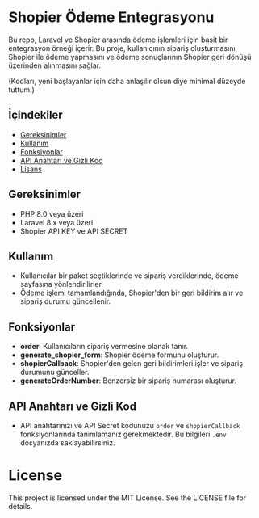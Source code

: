 # Shopier Ödeme Entegrasyonu

Bu repo, Laravel ve Shopier arasında ödeme işlemleri için basit bir entegrasyon örneği içerir. Bu proje, kullanıcının sipariş oluşturmasını, Shopier ile ödeme yapmasını ve ödeme sonuçlarının Shopier geri dönüşü üzerinden alınmasını sağlar. 

(Kodları, yeni başlayanlar için daha anlaşılır olsun diye minimal düzeyde tuttum.)

## İçindekiler
- [Gereksinimler](#gereksinimler)
- [Kullanım](#kullanım)
- [Fonksiyonlar](#fonksiyonlar)
- [API Anahtarı ve Gizli Kod](#api-anahtarı-ve-gizli-kod)
- [Lisans](#lisans)

## Gereksinimler
- PHP 8.0 veya üzeri
- Laravel 8.x veya üzeri
- Shopier API KEY ve API SECRET

## Kullanım

- Kullanıcılar bir paket seçtiklerinde ve sipariş verdiklerinde, ödeme sayfasına yönlendirilirler.
- Ödeme işlemi tamamlandığında, Shopier'den bir geri bildirim alır ve sipariş durumu güncellenir.

## Fonksiyonlar

- **order**: Kullanıcıların sipariş vermesine olanak tanır.
- **generate_shopier_form**: Shopier ödeme formunu oluşturur.
- **shopierCallback**: Shopier'den gelen geri bildirimleri işler ve sipariş durumunu günceller.
- **generateOrderNumber**: Benzersiz bir sipariş numarası oluşturur.

## API Anahtarı ve Gizli Kod

- API anahtarınızı ve API Secret kodunuzu `order` ve `shopierCallback` fonksiyonlarında tanımlamanız gerekmektedir. Bu bilgileri `.env` dosyanızda saklayabilirsiniz.

# License
This project is licensed under the MIT License. See the LICENSE file for details.

